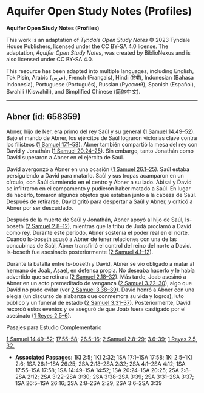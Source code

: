 # Aquifer Open Study Notes (Profiles)

**Aquifer Open Study Notes (Profiles)**

This work is an adaptation of *Tyndale Open Study Notes* © 2023 Tyndale House Publishers, licensed under the CC BY\-SA 4\.0 license. The adaptation, *Aquifer Open Study Notes*, was created by BiblioNexus and is also licensed under CC BY\-SA 4\.0\.

This resource has been adapted into multiple languages, including English, Tok Pisin, Arabic (عربي), French (Français), Hindi (हिंदी), Indonesian (Bahasa Indonesia), Portuguese (Português), Russian (Русский), Spanish (Español), Swahili (Kiswahili), and Simplified Chinese (简体中文).



--------------------------------

## Abner (id: 658359)

Abner, hijo de Ner, era primo del rey Saúl y su general ([1 Samuel 14\.49–52](https://ref.ly/1Sam14:49-1Sam14:52)). Bajo el mando de Abner, los ejércitos de Saúl lograron victorias clave contra los filisteos ([1 Samuel 17\.1–58](https://ref.ly/1Sam17:1-1Sam17:58)). Abner también compartió la mesa del rey con David y Jonathán ([1 Samuel 20\.24–25](https://ref.ly/1Sam20:24-1Sam20:25)). Sin embargo, tanto Jonathán como David superaron a Abner en el ejército de Saúl.

David avergonzó a Abner en una ocasión ([1 Samuel 26\.1–25](https://ref.ly/1Sam26:1-1Sam26:25)). Saúl estaba persiguiendo a David para matarlo. Saúl y sus tropas acamparon en un círculo, con Saúl durmiendo en el centro y Abner a su lado. Abisai y David se infiltraron en el campamento y pudieron haber matado a Saúl. En lugar de hacerlo, tomaron algunos objetos que estaban junto a la cabeza de Saúl. Después de retirarse, David gritó para despertar a Saúl y Abner, y criticó a Abner por ser descuidado.

Después de la muerte de Saúl y Jonathán, Abner apoyó al hijo de Saúl, Is\-boseth ([2 Samuel 2\.8–12](https://ref.ly/2Sam2:8-2Sam2:12)), mientras que la tribu de Judá proclamó a David como rey. Durante este período, Abner sostenía el poder real en el norte. Cuando Is\-boseth acusó a Abner de tener relaciones con una de las concubinas de Saúl, Abner transfirió el control del reino del norte a David. Is\-boseth fue asesinado posteriormente ([2 Samuel 4\.1–12](https://ref.ly/2Sam4:1-2Sam4:12)).

Durante la batalla entre Is\-boseth y David, Abner se vio obligado a matar al hermano de Joab, Asael, en defensa propia. No deseaba hacerlo y le había advertido que se retirara ([2 Samuel 2\.18–32](https://ref.ly/2Sam2:18-2Sam2:32)). Más tarde, Joab asesinó a Abner en un acto premeditado de venganza ([2 Samuel 3\.22–30](https://ref.ly/2Sam3:22-2Sam3:30)), algo que David no pudo evitar (ver [2 Samuel 3\.38–39](https://ref.ly/2Sam3:38-2Sam3:39)). David honró a Abner con una elegía (un discurso de alabanza que conmemora su vida y logros), luto público y un funeral de estado ([2 Samuel 3\.31–37](https://ref.ly/2Sam3:31-2Sam3:37)). Posteriormente, David recordó estos eventos y se aseguró de que Joab fuera castigado por el asesinato ([1 Reyes 2\.5–6](https://ref.ly/1Kgs2:5-1Kgs2:6)).

Pasajes para Estudio Complementario

[1 Samuel 14\.49–52](https://ref.ly/1Sam14:49-1Sam14:52); [17\.55–58](https://ref.ly/1Sam17:55-1Sam17:58); [26\.5–16](https://ref.ly/1Sam26:5-1Sam26:16); [2 Samuel 2\.8–29](https://ref.ly/2Sam2:8-2Sam2:29); [3\.6–39](https://ref.ly/2Sam3:6-2Sam3:39); [1 Reyes 2\.5](https://ref.ly/1Kgs2:5), [32\.](https://ref.ly/1Kgs2:32)

* **Associated Passages:** 1KI 2:5; 1KI 2:32; 1SA 17:1–1SA 17:58; 1KI 2:5–1KI 2:6; 1SA 26:1–1SA 26:25; 2SA 2:18–2SA 2:32; 2SA 4:1–2SA 4:12; 1SA 17:55–1SA 17:58; 1SA 14:49–1SA 14:52; 1SA 20:24–1SA 20:25; 2SA 2:8–2SA 2:12; 2SA 3:22–2SA 3:30; 2SA 3:38–2SA 3:39; 2SA 3:31–2SA 3:37; 1SA 26:5–1SA 26:16; 2SA 2:8–2SA 2:29; 2SA 3:6–2SA 3:39

